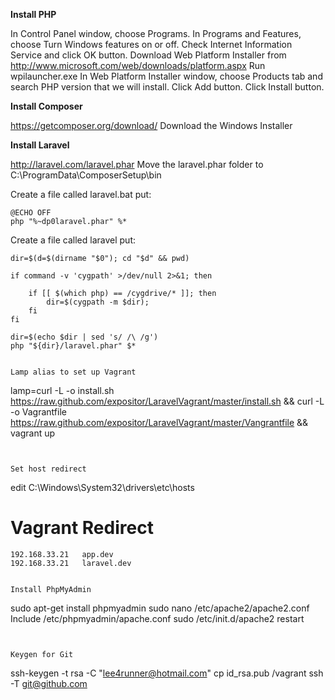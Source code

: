 <b>Install PHP</b>

In Control Panel window, choose Programs.
In Programs and Features, choose Turn Windows features on or off.
Check Internet Information Service and click OK button.
Download Web Platform Installer from http://www.microsoft.com/web/downloads/platform.aspx
Run wpilauncher.exe
In Web Platform Installer window, choose Products tab and search PHP version that we will install.
Click Add button.
Click Install button.


<b>Install Composer</b>

https://getcomposer.org/download/
Download the Windows Installer


<b>Install Laravel</b>

http://laravel.com/laravel.phar
Move the laravel.phar folder to C:\ProgramData\ComposerSetup\bin

Create a file called laravel.bat put:
~~~
@ECHO OFF
php "%~dp0laravel.phar" %*
~~~

Create a file called laravel put:
~~~
dir=$(d=$(dirname "$0"); cd "$d" && pwd)

if command -v 'cygpath' >/dev/null 2>&1; then

	if [[ $(which php) == /cygdrive/* ]]; then
  		dir=$(cygpath -m $dir);
  	fi
fi

dir=$(echo $dir | sed 's/ /\ /g')
php "${dir}/laravel.phar" $*
~~~

~~~

Lamp alias to set up Vagrant
~~~
lamp=curl -L -o install.sh https://raw.github.com/expositor/LaravelVagrant/master/install.sh && curl -L -o Vagrantfile https://raw.github.com/expositor/LaravelVagrant/master/Vangrantfile && vagrant up
~~~


Set host redirect
~~~
edit C:\Windows\System32\drivers\etc\hosts

# Vagrant Redirect
	192.168.33.21 	app.dev
	192.168.33.21 	laravel.dev
~~~

Install PhpMyAdmin
~~~
sudo apt-get install phpmyadmin
sudo nano /etc/apache2/apache2.conf
Include /etc/phpmyadmin/apache.conf
sudo /etc/init.d/apache2 restart
~~~


Keygen for Git
~~~
ssh-keygen -t rsa -C "lee4runner@hotmail.com"
cp id_rsa.pub /vagrant
ssh -T git@github.com
~~~
